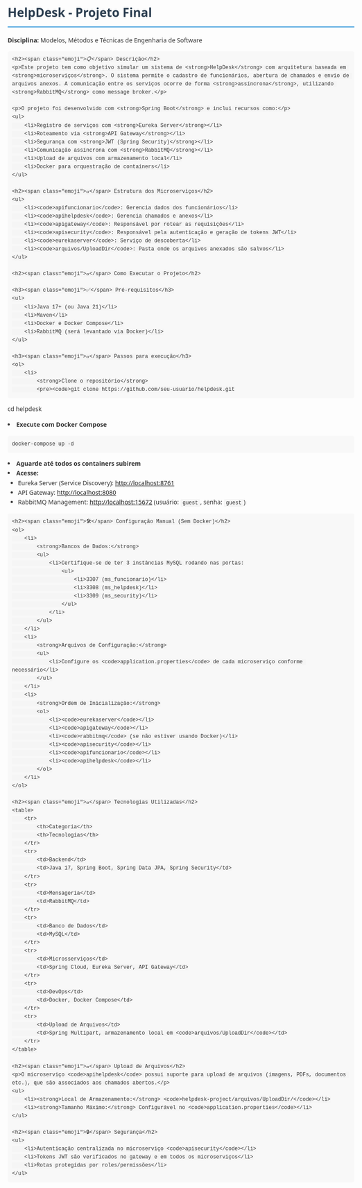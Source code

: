 <!DOCTYPE html>
<html lang="pt-BR">
<head>
    <meta charset="UTF-8">
    <meta name="viewport" content="width=device-width, initial-scale=1.0">
    <title>HelpDesk - Projeto Final</title>
    <style>
        body {
            font-family: 'Segoe UI', Tahoma, Geneva, Verdana, sans-serif;
            line-height: 1.6;
            color: #333;
            max-width: 800px;
            margin: 0 auto;
            padding: 20px;
        }
        h1, h2, h3 {
            color: #2c3e50;
        }
        h1 {
            border-bottom: 2px solid #3498db;
            padding-bottom: 10px;
        }
        h2 {
            border-bottom: 1px solid #eee;
            padding-bottom: 5px;
            margin-top: 30px;
        }
        code {
            background-color: #f5f5f5;
            padding: 2px 5px;
            border-radius: 3px;
            font-family: 'Courier New', Courier, monospace;
        }
        pre {
            background-color: #f8f8f8;
            padding: 10px;
            border-radius: 5px;
            overflow-x: auto;
        }
        table {
            width: 100%;
            border-collapse: collapse;
            margin: 20px 0;
        }
        th, td {
            border: 1px solid #ddd;
            padding: 8px;
            text-align: left;
        }
        th {
            background-color: #f2f2f2;
        }
        .emoji {
            font-size: 1.2em;
        }
    </style>
</head>
<body>
    <h1>HelpDesk - Projeto Final</h1>
    <p><strong>Disciplina:</strong> Modelos, Métodos e Técnicas de Engenharia de Software</p>

    <h2><span class="emoji">📋</span> Descrição</h2>
    <p>Este projeto tem como objetivo simular um sistema de <strong>HelpDesk</strong> com arquitetura baseada em <strong>microserviços</strong>. O sistema permite o cadastro de funcionários, abertura de chamados e envio de arquivos anexos. A comunicação entre os serviços ocorre de forma <strong>assíncrona</strong>, utilizando <strong>RabbitMQ</strong> como message broker.</p>
    
    <p>O projeto foi desenvolvido com <strong>Spring Boot</strong> e inclui recursos como:</p>
    <ul>
        <li>Registro de serviços com <strong>Eureka Server</strong></li>
        <li>Roteamento via <strong>API Gateway</strong></li>
        <li>Segurança com <strong>JWT (Spring Security)</strong></li>
        <li>Comunicação assíncrona com <strong>RabbitMQ</strong></li>
        <li>Upload de arquivos com armazenamento local</li>
        <li>Docker para orquestração de containers</li>
    </ul>

    <h2><span class="emoji">📁</span> Estrutura dos Microserviços</h2>
    <ul>
        <li><code>apifuncionario</code>: Gerencia dados dos funcionários</li>
        <li><code>apihelpdesk</code>: Gerencia chamados e anexos</li>
        <li><code>apigateway</code>: Responsável por rotear as requisições</li>
        <li><code>apisecurity</code>: Responsável pela autenticação e geração de tokens JWT</li>
        <li><code>eurekaserver</code>: Serviço de descoberta</li>
        <li><code>arquivos/UploadDir</code>: Pasta onde os arquivos anexados são salvos</li>
    </ul>

    <h2><span class="emoji">🚀</span> Como Executar o Projeto</h2>

    <h3><span class="emoji">✅</span> Pré-requisitos</h3>
    <ul>
        <li>Java 17+ (ou Java 21)</li>
        <li>Maven</li>
        <li>Docker e Docker Compose</li>
        <li>RabbitMQ (será levantado via Docker)</li>
    </ul>

    <h3><span class="emoji">🔧</span> Passos para execução</h3>
    <ol>
        <li>
            <strong>Clone o repositório</strong>
            <pre><code>git clone https://github.com/seu-usuario/helpdesk.git
cd helpdesk</code></pre>
        </li>
        <li>
            <strong>Execute com Docker Compose</strong>
            <pre><code>docker-compose up -d</code></pre>
        </li>
        <li><strong>Aguarde até todos os containers subirem</strong></li>
        <li>
            <strong>Acesse:</strong>
            <ul>
                <li>Eureka Server (Service Discovery): <a href="http://localhost:8761" target="_blank">http://localhost:8761</a></li>
                <li>API Gateway: <a href="http://localhost:8080" target="_blank">http://localhost:8080</a></li>
                <li>RabbitMQ Management: <a href="http://localhost:15672" target="_blank">http://localhost:15672</a> (usuário: <code>guest</code>, senha: <code>guest</code>)</li>
            </ul>
        </li>
    </ol>

    <h2><span class="emoji">🛠️</span> Configuração Manual (Sem Docker)</h2>
    <ol>
        <li>
            <strong>Bancos de Dados:</strong>
            <ul>
                <li>Certifique-se de ter 3 instâncias MySQL rodando nas portas:
                    <ul>
                        <li>3307 (ms_funcionario)</li>
                        <li>3308 (ms_helpdesk)</li>
                        <li>3309 (ms_security)</li>
                    </ul>
                </li>
            </ul>
        </li>
        <li>
            <strong>Arquivos de Configuração:</strong>
            <ul>
                <li>Configure os <code>application.properties</code> de cada microserviço conforme necessário</li>
            </ul>
        </li>
        <li>
            <strong>Ordem de Inicialização:</strong>
            <ol>
                <li><code>eurekaserver</code></li>
                <li><code>apigateway</code></li>
                <li><code>rabbitmq</code> (se não estiver usando Docker)</li>
                <li><code>apisecurity</code></li>
                <li><code>apifuncionario</code></li>
                <li><code>apihelpdesk</code></li>
            </ol>
        </li>
    </ol>

    <h2><span class="emoji">🔧</span> Tecnologias Utilizadas</h2>
    <table>
        <tr>
            <th>Categoria</th>
            <th>Tecnologias</th>
        </tr>
        <tr>
            <td>Backend</td>
            <td>Java 17, Spring Boot, Spring Data JPA, Spring Security</td>
        </tr>
        <tr>
            <td>Mensageria</td>
            <td>RabbitMQ</td>
        </tr>
        <tr>
            <td>Banco de Dados</td>
            <td>MySQL</td>
        </tr>
        <tr>
            <td>Microsserviços</td>
            <td>Spring Cloud, Eureka Server, API Gateway</td>
        </tr>
        <tr>
            <td>DevOps</td>
            <td>Docker, Docker Compose</td>
        </tr>
        <tr>
            <td>Upload de Arquivos</td>
            <td>Spring Multipart, armazenamento local em <code>arquivos/UploadDir</code></td>
        </tr>
    </table>

    <h2><span class="emoji">📎</span> Upload de Arquivos</h2>
    <p>O microserviço <code>apihelpdesk</code> possui suporte para upload de arquivos (imagens, PDFs, documentos etc.), que são associados aos chamados abertos.</p>
    <ul>
        <li><strong>Local de Armazenamento:</strong> <code>helpdesk-project/arquivos/UploadDir/</code></li>
        <li><strong>Tamanho Máximo:</strong> Configurável no <code>application.properties</code></li>
    </ul>

    <h2><span class="emoji">🔒</span> Segurança</h2>
    <ul>
        <li>Autenticação centralizada no microserviço <code>apisecurity</code></li>
        <li>Tokens JWT são verificados no gateway e em todos os microserviços</li>
        <li>Rotas protegidas por roles/permissões</li>
    </ul>
</body>
</html>